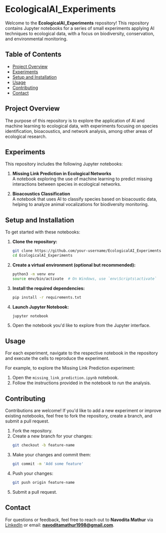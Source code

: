 # EcologicalAI_Experiments

Welcome to the **EcologicalAI_Experiments** repository! This repository contains Jupyter notebooks for a series of small experiments applying AI techniques to ecological data, with a focus on biodiversity, conservation, and environmental monitoring.

## Table of Contents
- [Project Overview](#project-overview)
- [Experiments](#experiments)
- [Setup and Installation](#setup-and-installation)
- [Usage](#usage)
- [Contributing](#contributing)
- [Contact](#contact)

## Project Overview

The purpose of this repository is to explore the application of AI and machine learning to ecological data, with experiments focusing on species identification, bioacoustics, and network analysis, among other areas of ecological research.

## Experiments

This repository includes the following Jupyter notebooks:

1. **Missing Link Prediction in Ecological Networks**  
   A notebook exploring the use of machine learning to predict missing interactions between species in ecological networks.

2. **Bioacoustics Classification**  
   A notebook that uses AI to classify species based on bioacoustic data, helping to analyze animal vocalizations for biodiversity monitoring.

## Setup and Installation

To get started with these notebooks:

1. **Clone the repository:**
   ```bash
   git clone https://github.com/your-username/EcologicalAI_Experiments.git
   cd EcologicalAI_Experiments
   ```

2. **Create a virtual environment (optional but recommended):**
   ```bash
   python3 -m venv env
   source env/bin/activate  # On Windows, use `env\Scripts\activate`
   ```

3. **Install the required dependencies:**
   ```bash
   pip install -r requirements.txt
   ```

4. **Launch Jupyter Notebook:**
   ```bash
   jupyter notebook
   ```

5. Open the notebook you'd like to explore from the Jupyter interface.

## Usage

For each experiment, navigate to the respective notebook in the repository and execute the cells to reproduce the experiment.

For example, to explore the Missing Link Prediction experiment:
1. Open the `missing_link_prediction.ipynb` notebook.
2. Follow the instructions provided in the notebook to run the analysis.

## Contributing

Contributions are welcome! If you'd like to add a new experiment or improve existing notebooks, feel free to fork the repository, create a branch, and submit a pull request.

1. Fork the repository.
2. Create a new branch for your changes:
   ```bash
   git checkout -b feature-name
   ```
3. Make your changes and commit them:
   ```bash
   git commit -m 'Add some feature'
   ```
4. Push your changes:
   ```bash
   git push origin feature-name
   ```
5. Submit a pull request.


## Contact

For questions or feedback, feel free to reach out to **Navodita Mathur** via [LinkedIn](https://www.linkedin.com/in/navodita-mathur/) or email: **navoditamathur1998@gmail.com**.
